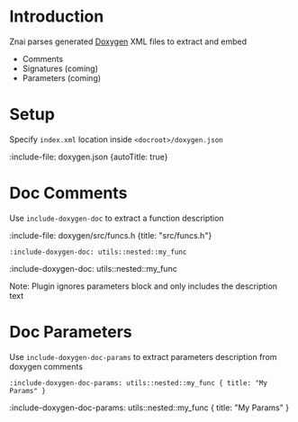 # Introduction

Znai parses generated [Doxygen](https://www.doxygen.nl/index.html) XML files to extract and embed
* Comments
* Signatures (coming)
* Parameters (coming)

# Setup

Specify `index.xml` location inside `<docroot>/doxygen.json`

:include-file: doxygen.json {autoTitle: true}

# Doc Comments

Use `include-doxygen-doc` to extract a function description

:include-file: doxygen/src/funcs.h {title: "src/funcs.h"}

    :include-doxygen-doc: utils::nested::my_func

:include-doxygen-doc: utils::nested::my_func

Note: Plugin ignores parameters block and only includes the description text

# Doc Parameters

Use `include-doxygen-doc-params` to extract parameters description from doxygen comments

    :include-doxygen-doc-params: utils::nested::my_func { title: "My Params" }

:include-doxygen-doc-params: utils::nested::my_func { title: "My Params" }
